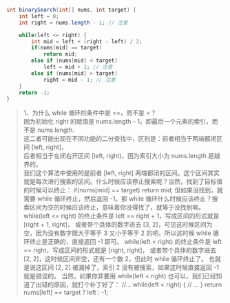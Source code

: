 ```java
int binarySearch(int[] nums, int target) {
    int left = 0; 
    int right = nums.length - 1; // 注意

    while(left <= right) {
        int mid = left + (right - left) / 2;
        if(nums[mid] == target)
            return mid; 
        else if (nums[mid] < target)
            left = mid + 1; // 注意
        else if (nums[mid] > target)
            right = mid - 1; // 注意
    }
    return -1;
}
```

>1、为什么 while 循环的条件中是 <=，而不是 <？</br>
> 因为初始化 right 的赋值是 nums.length - 1，即最后一个元素的索引，而不是 nums.length.</br>
> 这二者可能出现在不同功能的二分查找中，区别是：前者相当于两端都闭区间 [left, right]，</br>
> 后者相当于左闭右开区间 [left, right)，因为索引大小为 nums.length 是越界的。 </br>
> 我们这个算法中使用的是前者 [left, right] 两端都闭的区间。这个区间其实就是每次进行搜索的区间。什么时候应该停止搜索呢？当然，找到了目标值的时候可以终止：
    if(nums[mid] == target)
       return mid; 
>但如果没找到，就需要 while 循环终止，然后返回 -1。那 while 循环什么时候应该终止？搜索区间为空的时候应该终止，意味着你没得找了，就等于没找到嘛。
>while(left <= right) 的终止条件是 left == right + 1，写成区间的形式就是 [right + 1, right]，
>或者带个具体的数字进去 [3, 2]，可见这时候区间为空，因为没有数字既大于等于 3 又小于等于 2 的吧。所以这时候 while 循环终止是正确的，直接返回 -1 即可。
>while(left < right) 的终止条件是 left == right，写成区间的形式就是 [right, right]，
>或者带个具体的数字进去 [2, 2]，这时候区间非空，还有一个数 2，但此时 while 循环终止了。
>也就是说这区间 [2, 2] 被漏掉了，索引 2 没有被搜索，如果这时候直接返回 -1 就是错误的。
>当然，如果你非要用 while(left < right) 也可以，我们已经知道了出错的原因，就打个补丁好了：
    //...
    while(left < right) {
        // ...
    }
    return nums[left] == target ? left : -1;


